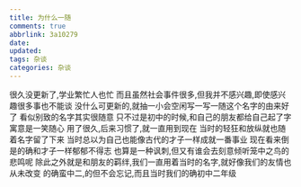 ```yaml
---
title: 为什么一随
comments: true
abbrlink: 3a10279
date:
updated:
tags: 杂谈
categories: 杂谈
---
```

很久没更新了,学业繁忙人也忙
而且虽然社会事件很多,但我并不感兴趣,即使感兴趣很多事也不能谈
没什么可更新的,就抽一小会空闲写一写一随这个名字的由来好了<!--more-->
看似别致的名字其实很随意
只不过是初中的时候,和自己的朋友都给自己起了字
寓意是一笑随心
用了很久,后来习惯了,就一直用到现在
当时的轻狂和放纵就也随着名字留了下来
当时总以为自己也能像古代的才子一样成就一番事业
现在看来倒是的确和才子一样郁郁不得志
也算是一种讽刺,但又有谁会去刻意倾听笼中之鸟的悲鸣呢
除此之外就是和朋友的羁绊,我们一直用着当时的名字,就好像我们的友情也从未改变
的确蛮中二,的但不会忘记,而且当时我们的确初中二年级
